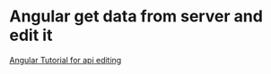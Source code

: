 # Angular get data from server and edit it
[Angular Tutorial for api editing](https://angular.io/tutorial/toh-pt6)



